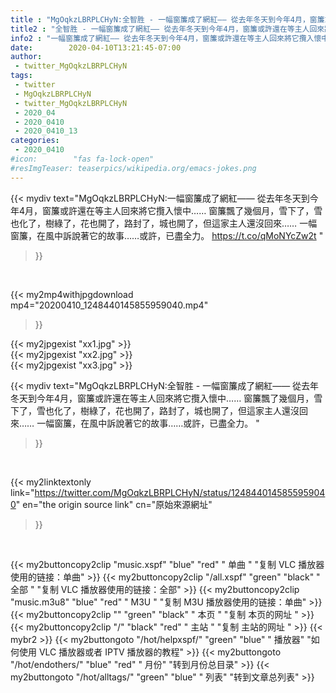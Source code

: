 ```yaml
---
title : "MgOqkzLBRPLCHyN:全智胜 - 一幅窗簾成了網紅—— 從去年冬天到今年4月，窗簾或許還在等主人回來將它攬入懷中…… 窗簾飄了幾個月，雪下了，雪也化了，樹綠了，花也開了，路封了，城也開了，但這家主人還沒回來…… 一幅窗簾，在風中訴說著它的故事……或許，已盡全力。 "
title2 : "全智胜 - 一幅窗簾成了網紅—— 從去年冬天到今年4月，窗簾或許還在等主人回來將它攬入懷中…… 窗簾飄了幾個月，雪下了，雪也化了，樹綠了，花也開了，路封了，城也開了，但這家主人還沒回來…… 一幅窗簾，在風中訴說著它的故事……或許，已盡全力。 "
info2 : "一幅窗簾成了網紅—— 從去年冬天到今年4月，窗簾或許還在等主人回來將它攬入懷中…… 窗簾飄了幾個月，雪下了，雪也化了，樹綠了，花也開了，路封了，城也開了，但這家主人還沒回來…… 一幅窗簾，在風中訴說著它的故事……或許，已盡全力。 https://t.co/qMoNYcZw2t "
date:        2020-04-10T13:21:45-07:00
author:
 - twitter_MgOqkzLBRPLCHyN
tags:
 - twitter
 - MgOqkzLBRPLCHyN
 - twitter_MgOqkzLBRPLCHyN
 - 2020_04
 - 2020_0410
 - 2020_0410_13
categories:
 - 2020_0410
#icon:        "fas fa-lock-open"
#resImgTeaser: teaserpics/wikipedia.org/emacs-jokes.png
---
```


{{< mydiv text="MgOqkzLBRPLCHyN:一幅窗簾成了網紅—— 從去年冬天到今年4月，窗簾或許還在等主人回來將它攬入懷中…… 窗簾飄了幾個月，雪下了，雪也化了，樹綠了，花也開了，路封了，城也開了，但這家主人還沒回來…… 一幅窗簾，在風中訴說著它的故事……或許，已盡全力。 https://t.co/qMoNYcZw2t "
>}}
<br>


{{< my2mp4withjpgdownload mp4="20200410_1248440145855959040.mp4"
>}}

{{< my2jpgexist "xx1.jpg" >}}<br>
{{< my2jpgexist "xx2.jpg" >}}<br>
{{< my2jpgexist "xx3.jpg" >}}<br>



{{< mydiv text="MgOqkzLBRPLCHyN:全智胜 - 一幅窗簾成了網紅—— 從去年冬天到今年4月，窗簾或許還在等主人回來將它攬入懷中…… 窗簾飄了幾個月，雪下了，雪也化了，樹綠了，花也開了，路封了，城也開了，但這家主人還沒回來…… 一幅窗簾，在風中訴說著它的故事……或許，已盡全力。 "
>}}
<br>

{{< my2linktextonly link="https://twitter.com/MgOqkzLBRPLCHyN/status/1248440145855959040"
en="the origin source link" cn="原始來源網址"
>}}


<br>

{{< my2buttoncopy2clip "music.xspf"        "blue"   "red"    " 单曲 "  "复制 VLC 播放器使用的链接：单曲" >}} {{< my2buttoncopy2clip "/all.xspf"         "green"  "black"  " 全部 "  "复制 VLC 播放器使用的链接：全部" >}} {{< my2buttoncopy2clip "music.m3u8"        "blue"   "red"    " M3U  "    "复制 M3U 播放器使用的链接：单曲" >}} {{< my2buttoncopy2clip ""                  "green"  "black"  " 本页 "    "复制 本页的网址 " >}} {{< my2buttoncopy2clip "/"                 "black"  "red"    " 主站 "    "复制 主站的网址 " >}} {{< mybr2 >}} {{< my2buttongoto      "/hot/helpxspf/"    "green"  "blue"   " 播放器" "如何使用 VLC 播放器或者 IPTV 播放器的教程" >}} {{< my2buttongoto      "/hot/endothers/"   "blue"   "red"    " 月份"   "转到月份总目录" >}} {{< my2buttongoto      "/hot/alltags/"     "green"  "blue"   " 列表"   "转到文章总列表" >}} 
